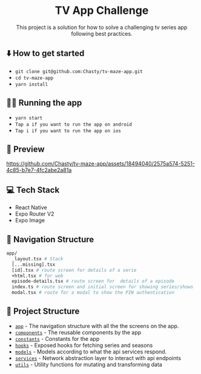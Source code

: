 <div align="center">
  <h1>TV App Challenge</h1>
  <p>This project is a solution for how to solve a challenging tv series app following best practices.</p>

</div>



## ⬇️ How to get started
  - `git clone git@github.com:Chasty/tv-maze-app.git`
  - `cd tv-maze-app`
  - `yarn install`

## 🏃‍♀️ Running the app

  - `yarn start`
  - `Tap a if you want to run the app on android`
  - `Tap i if you want to run the app on ios`

## 📱 Preview



https://github.com/Chasty/tv-maze-app/assets/18494040/2575a574-5251-4c85-b7e7-4fc2abe2a81a

## 💻 Tech Stack
  - React Native
  - Expo Router V2
  - Expo Image

## 🧭 Navigation Structure

```bash title="File System"
app/
  _layout.tsx # Stack
  [...missing].tsx
  [id].tsx # route screen for details of a serie
  +html.tsx # for web
  episode-details.tsx # route screen for  details of a episode
  index.ts # route screen and initial screen for showing series/shows
  modal.tsx # route for a modal to show the PIN authentication
```

## 📁 Project Structure

- [`app`](./app) - The navigation structure with all the the screens on the app.
- [`components`](./components) - The reusable components by the app
- [`constants`](./constants) - Constants for the app
- [`hooks`](./hooks) - Exposed hooks for fetching series and seasons
- [`models`](./models) - Models according to what the api services respond.
- [`services`](./services) - Network abstraction layer to interact with api endpoints
- [`utils`](./services) - Utility functions for mutating and transforming data

